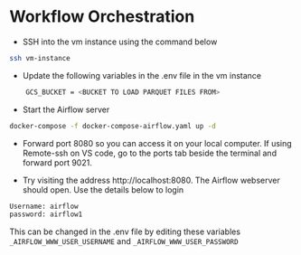 # Workflow Orchestration
- SSH into the vm instance using the command below
```sh
ssh vm-instance
```
- Update the following variables in the .env file in the vm instance
```sh
    GCS_BUCKET = <BUCKET TO LOAD PARQUET FILES FROM>
```

- Start the Airflow server
```sh
docker-compose -f docker-compose-airflow.yaml up -d
```

- Forward port 8080 so you can access it on your local computer. If using Remote-ssh on VS code, go to the ports tab beside the terminal and forward port 9021.

- Try visiting the address http://localhost:8080. The Airflow webserver should open. Use the details below to login
```sh
Username: airflow
password: airflow1
```
This can be changed in the .env file by editing these variables `_AIRFLOW_WWW_USER_USERNAME` and `_AIRFLOW_WWW_USER_PASSWORD`

